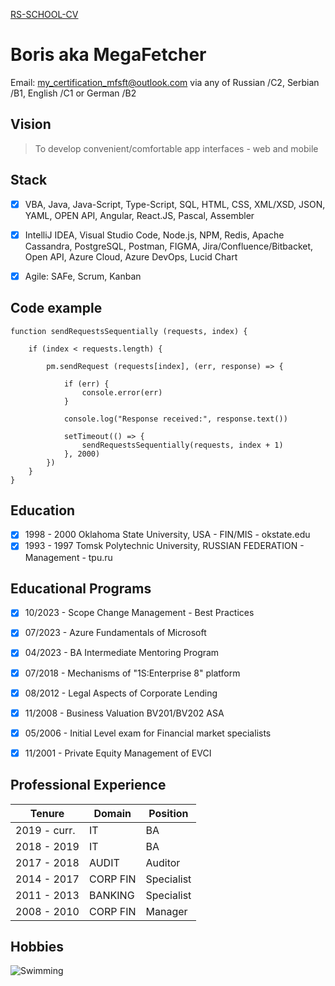 [RS-SCHOOL-CV](https://megafetcher.github.io/rsschool-cv/)

# **Boris aka MegaFetcher**

Email: my_certification_mfsft@outlook.com via any of Russian /C2, Serbian /B1, English /C1 or German /B2

## Vision

> To develop convenient/comfortable app interfaces - web and mobile

## Stack

- [x] VBA, Java, Java-Script, Type-Script, SQL, HTML, CSS, XML/XSD, JSON, YAML, OPEN API, Angular, React.JS, Pascal, Assembler  
 
- [x] IntelliJ IDEA, Visual Studio Code, Node.js, NPM, Redis, Apache Cassandra, PostgreSQL, Postman, FIGMA, Jira/Confluence/Bitbacket, Open API, Azure Cloud, Azure DevOps, Lucid Chart
- [x] Agile: SAFe, Scrum, Kanban

## Code example
```
function sendRequestsSequentially (requests, index) {

    if (index < requests.length) {

        pm.sendRequest (requests[index], (err, response) => {
            
            if (err) {
                console.error(err)
            }

            console.log("Response received:", response.text())

            setTimeout(() => {
                sendRequestsSequentially(requests, index + 1)
            }, 2000)
        })
    }
}
```

## Education
- [x] 1998 - 2000 Oklahoma State University, USA - FIN/MIS - okstate.edu  
- [x] 1993 - 1997 Tomsk Polytechnic University, RUSSIAN FEDERATION - Management - tpu.ru  

## Educational Programs

- [x] 10/2023 - Scope Change Management - Best Practices  
- [x] 07/2023 - Azure Fundamentals of Microsoft
- [x] 04/2023 - BA Intermediate Mentoring Program    
- [x] 07/2018 - Mechanisms of "1S:Enterprise 8" platform  
- [x] 08/2012 - Legal Aspects of Corporate Lending  
- [x] 11/2008 - Business Valuation BV201/BV202 ASA   
- [x] 05/2006 - Initial Level exam for Financial market specialists   
- [x] 11/2001 - Private Equity Management of EVCI  


## Professional Experience

 | Tenure      | Domain    | Position      |
 |-            |-          |-              |
 | 2019 - curr.| IT        | BA            |
 | 2018 - 2019 | IT        | BA            |
 | 2017 - 2018 | AUDIT     | Auditor       |
 | 2014 - 2017 | CORP FIN  | Specialist    |  
 | 2011 - 2013 | BANKING   | Specialist    |  
 | 2008 - 2010 | CORP FIN  | Manager       |  

## Hobbies
![Swimming](https://megafetcher.github.io/rsschool-cv/src/Evening_Swim.jpg)